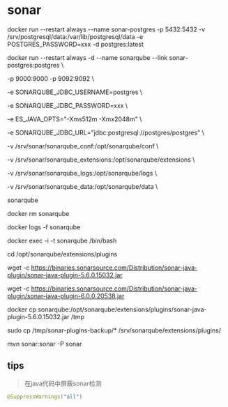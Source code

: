 # sonar

docker run --restart always --name sonar-postgres -p 5432:5432 -v /srv/postgresql/data:/var/lib/postgresql/data -e POSTGRES_PASSWORD=xxx -d postgres:latest

 

 

docker run --restart always -d --name sonarqube --link sonar-postgres:postgres \

  -p 9000:9000 -p 9092:9092 \

  -e SONARQUBE_JDBC_USERNAME=postgres \

  -e SONARQUBE_JDBC_PASSWORD=xxx \

  -e ES_JAVA_OPTS="-Xms512m -Xmx2048m" \

  -e SONARQUBE_JDBC_URL="jdbc:postgresql://postgres/postgres" \

-v /srv/sonar/sonarqube_conf:/opt/sonarqube/conf \

-v /srv/sonar/sonarqube_extensions:/opt/sonarqube/extensions \

-v /srv/sonar/sonarqube_logs:/opt/sonarqube/logs \

-v /srv/sonar/sonarqube_data:/opt/sonarqube/data \

  sonarqube

 

 

 

docker rm sonarqube

 

docker logs -f sonarqube

 

docker exec -i -t sonarqube /bin/bash

 

cd /opt/sonarqube/extensions/plugins

 

wget -c https://binaries.sonarsource.com/Distribution/sonar-java-plugin/sonar-java-plugin-5.6.0.15032.jar

wget -c https://binaries.sonarsource.com/Distribution/sonar-java-plugin/sonar-java-plugin-6.0.0.20538.jar

docker cp sonarqube:/opt/sonarqube/extensions/plugins/sonar-java-plugin-5.6.0.15032.jar /tmp

 

 

sudo cp /tmp/sonar-plugins-backup/* /srv/sonarqube/extensions/plugins/

 

 

mvn sonar:sonar -P sonar


## tips

> 在java代码中屏蔽sonar检测

```java
@SuppressWarnings("all")
```